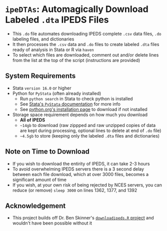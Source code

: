 # `ipeDTAs`: Automagically Download Labeled `.dta` IPEDS Files

- This `.do` file automates downloading IPEDS complete `.csv` data files, `.do` labeling files, and dictionaries
- It then processes the `.csv` data and `.do` files to create labeled `.dta` files ready of analysis in Stata or R via `haven`
- To select which files are downloaded, comment out and/or delete lines from the list at the top of the script (instructions are provided)

## System Requirements

- Stata `version 16.0` or higher
- Python for `PyStata` (often already installed)
    - Run `python search` in Stata to check python is installed  
    - See [Stata's `PyStata` documentation](https://www.stata.com/manuals/ppystataintegration.pdf) for more info
    - See [python.org's installation page](https://www.python.org/downloads/) to download if not installed
- Storage space requirement depends on how much you download
    - **All of IPEDS**
    - `~14gb` to download (raw zippped and raw unzipped copies of data are kept during processing, optional lines to delete at end of `.do` file)
    - `~4.5gb` to store (keeping only the labeled `.dta` files and dictionaries)

## Note on Time to Download

- If you wish to download the entirity of IPEDS, it can take 2-3 hours
- To avoid overwhelming IPEDS servers there is a 3 second delay between each file download, which at over 3000 files, becomes a significant amount of time
- If you wish, at your own risk of being rejected by NCES servers, you can reduce (or remove) `sleep 3000` on lines 1362, 1377, and 1392

## Acknowledgement

- This project builds off Dr. Ben Skinner's [`downloadipeds.R` project](https://github.com/btskinner/downloadipeds) and wouldn't have been possible without it
